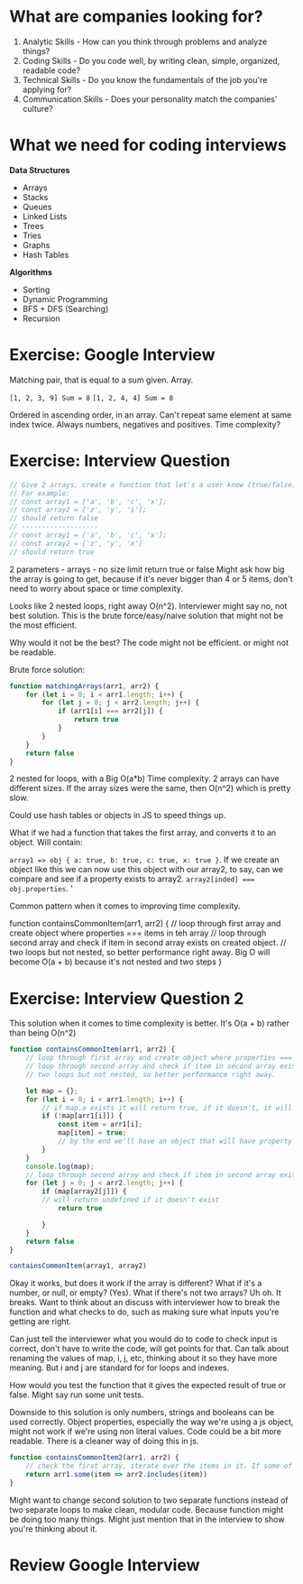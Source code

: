 # What are companies looking for?

1. Analytic Skills - How can you think through problems and analyze things?
2. Coding Skills -  Do you code well, by writing clean, simple, organized, readable code? 
3. Technical Skills - Do you know the fundamentals of the job you're applying for?
4. Communication Skills - Does your personality match the companies' culture?

# What we need for coding interviews 

**Data Structures**
- Arrays 
- Stacks 
- Queues 
- Linked Lists 
- Trees 
- Tries 
- Graphs
- Hash Tables 

**Algorithms** 
- Sorting 
- Dynamic Programming 
- BFS + DFS (Searching)
- Recursion

# Exercise: Google Interview 
Matching pair, that is equal to a sum given. Array. 

`[1, 2, 3, 9] Sum = 8`
`[1, 2, 4, 4] Sum = 8`

Ordered in ascending order, in an array. Can't repeat same element at same index twice. Always numbers, negatives and positives. Time complexity? 

# Exercise: Interview Question 

```js
// Give 2 arrays, create a function that let's a user know (true/false) whether these two arrays contain any common items 
// For example:
// const array1 = ['a', 'b', 'c', 'x'];
// const array2 = ['z', 'y', 'i'];
// should return false 
// -------------------
// const array1 = ['a', 'b', 'c', 'x'];
// const array2 = ['z', 'y', 'x']
// should return true
```

2 parameters - arrays - no size limit
return true or false 
Might ask how big the array is going to get, because if it's never bigger than 4 or 5 items, don't need to worry about space or time complexity. 

Looks like 2 nested loops, right away O(n^2). Interviewer might say no, not best solution. This is the brute force/easy/naive solution that might not be the most efficient. 

Why would it not be the best? The code might not be efficient. or might not be readable. 

Brute force solution:

```js
function matchingArrays(arr1, arr2) {
    for (let i = 0; i < arr1.length; i++) {
        for (let j = 0; j < arr2.length; j++) {
            if (arr1[i] === arr2[j]) {
                return true 
            } 
        }
    }
    return false
}
```

2 nested for loops, with a Big O(a*b) Time complexity. 2 arrays can have different sizes. If the array sizes were the same, then O(n^2) which is pretty slow. 

Could use hash tables or objects in JS to speed things up. 

What if we had a function that takes the first array, and converts it to an object. Will contain:

`array1 => obj { a: true, b: true, c: true, x: true }`. If we create an object like this we can now use this object with our array2, to say, can we compare and see if a property exists to array2. `array2[inded] === obj.properties`. '

Common pattern when it comes to improving time complexity. 

function containsCommonItem(arr1, arr2) {
    // loop through first array and create object where properties === items in teh array 
    // loop through second array and check if item in second array exists on created object. 
    // two loops but not nested, so better performance right away. 
    Big O will become O(a + b) because it's not nested and two steps
}

# Exercise: Interview Question 2

This solution when it comes to time complexity is better. It's O(a + b) rather than being O(n^2)

```js
function containsCommonItem(arr1, arr2) {
    // loop through first array and create object where properties === items in teh array 
    // loop through second array and check if item in second array exists on created object. 
    // two loops but not nested, so better performance right away. 

    let map = {};
    for (let i = 0; i < arr1.length; i++) {
        // if map.a exists it will return true, if it doesn't, it will say false
        if (!map[arr1[i]]) {
            const item = arr1[i];
            map[item] = true;
            // by the end we'll have an object that will have property { a: true } on the first loop, will loop through until we have a map object that has all the items of hte first array equal to true
        }
    }
    console.log(map);
    // loop through second array and check if item in second array exists on created object 
    for (let j = 0; j < arr2.length; j++) {
        if (map[array2[j]]) {
        // will return undefined if it doesn't exist
            return true

        }
    }
    return false
}

containsCommonItem(array1, array2)
```
Okay it works, but does it work if the array is different? What if it's a number, or null, or empty? (Yes). What if there's not two arrays? Uh oh. It breaks. Want to think about an discuss with interviewer how to break the function and what checks to do, such as making sure what inputs you're getting are right. 

Can just tell the interviewer what you would do to code to check input is correct, don't have to write the code, will get points for that. Can talk about renaming the values of map, i, j, etc, thinking about it so they have more meaning. But i and j are standard for for loops and indexes. 

How would you test the function that it gives the expected result of true or false. Might say run some unit tests.

Downside to this solution is only numbers, strings and booleans can be used correctly. Object properties, especially the way we're using a js object, might not work if we're using non literal values. Code could be a bit more readable. There is a cleaner way of doing this in js. 

```js
function containsCommonItem2(arr1, arr2) {
    // check the first array, iterate over the items in it. If some of the items include items in array 2, just return true or false
    return arr1.some(item => arr2.includes(item))
}
```

Might want to change second solution to two separate functions instead of two separate loops to make clean, modular code. Because function might be doing too many things. Might just mention that in the interview to show you're thinking about it. 

# Review Google Interview

```js
```